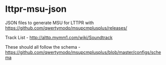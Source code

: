 # lttpr-msu-json
JSON files to generate MSU for LTTPR with https://github.com/qwertymodo/msupcmplusplus/releases/

Track List - http://alttp.mymm1.com/wiki/Soundtrack

These should all follow the schema - https://github.com/qwertymodo/msupcmplusplus/blob/master/configs/schema
